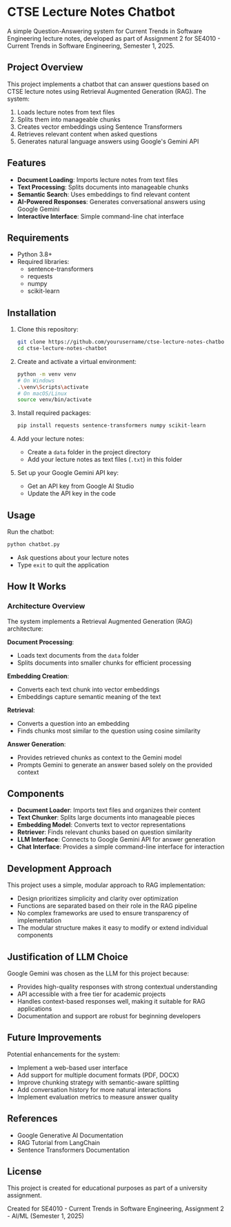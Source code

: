 # CTSE Lecture Notes Chatbot

A simple Question-Answering system for Current Trends in Software Engineering lecture notes, developed as part of Assignment 2 for SE4010 - Current Trends in Software Engineering, Semester 1, 2025.

## Project Overview

This project implements a chatbot that can answer questions based on CTSE lecture notes using Retrieval Augmented Generation (RAG). The system:

1. Loads lecture notes from text files
2. Splits them into manageable chunks
3. Creates vector embeddings using Sentence Transformers
4. Retrieves relevant content when asked questions
5. Generates natural language answers using Google's Gemini API

## Features

- **Document Loading**: Imports lecture notes from text files
- **Text Processing**: Splits documents into manageable chunks
- **Semantic Search**: Uses embeddings to find relevant content
- **AI-Powered Responses**: Generates conversational answers using Google Gemini
- **Interactive Interface**: Simple command-line chat interface

## Requirements

- Python 3.8+
- Required libraries:
  - sentence-transformers
  - requests
  - numpy
  - scikit-learn

## Installation

1. Clone this repository:
   ```bash
   git clone https://github.com/yourusername/ctse-lecture-notes-chatbot.git
   cd ctse-lecture-notes-chatbot
   ```

2. Create and activate a virtual environment:
   ```bash
   python -m venv venv
   # On Windows
   .\venv\Scripts\activate
   # On macOS/Linux
   source venv/bin/activate
   ```

3. Install required packages:
   ```bash
   pip install requests sentence-transformers numpy scikit-learn
   ```

4. Add your lecture notes:
   - Create a `data` folder in the project directory
   - Add your lecture notes as text files (`.txt`) in this folder

5. Set up your Google Gemini API key:
   - Get an API key from Google AI Studio
   - Update the API key in the code

## Usage

Run the chatbot:
```bash
python chatbot.py
```

- Ask questions about your lecture notes
- Type `exit` to quit the application

## How It Works

### Architecture Overview

The system implements a Retrieval Augmented Generation (RAG) architecture:

**Document Processing**:
- Loads text documents from the `data` folder
- Splits documents into smaller chunks for efficient processing

**Embedding Creation**:
- Converts each text chunk into vector embeddings
- Embeddings capture semantic meaning of the text

**Retrieval**:
- Converts a question into an embedding
- Finds chunks most similar to the question using cosine similarity

**Answer Generation**:
- Provides retrieved chunks as context to the Gemini model
- Prompts Gemini to generate an answer based solely on the provided context

## Components

- **Document Loader**: Imports text files and organizes their content  
- **Text Chunker**: Splits large documents into manageable pieces  
- **Embedding Model**: Converts text to vector representations  
- **Retriever**: Finds relevant chunks based on question similarity  
- **LLM Interface**: Connects to Google Gemini API for answer generation  
- **Chat Interface**: Provides a simple command-line interface for interaction  

## Development Approach

This project uses a simple, modular approach to RAG implementation:

- Design prioritizes simplicity and clarity over optimization  
- Functions are separated based on their role in the RAG pipeline  
- No complex frameworks are used to ensure transparency of implementation  
- The modular structure makes it easy to modify or extend individual components  

## Justification of LLM Choice

Google Gemini was chosen as the LLM for this project because:

- Provides high-quality responses with strong contextual understanding  
- API accessible with a free tier for academic projects  
- Handles context-based responses well, making it suitable for RAG applications  
- Documentation and support are robust for beginning developers  

## Future Improvements

Potential enhancements for the system:

- Implement a web-based user interface  
- Add support for multiple document formats (PDF, DOCX)  
- Improve chunking strategy with semantic-aware splitting  
- Add conversation history for more natural interactions  
- Implement evaluation metrics to measure answer quality  

## References

- Google Generative AI Documentation  
- RAG Tutorial from LangChain  
- Sentence Transformers Documentation  

## License

This project is created for educational purposes as part of a university assignment.

Created for SE4010 - Current Trends in Software Engineering, Assignment 2 - AI/ML (Semester 1, 2025)
